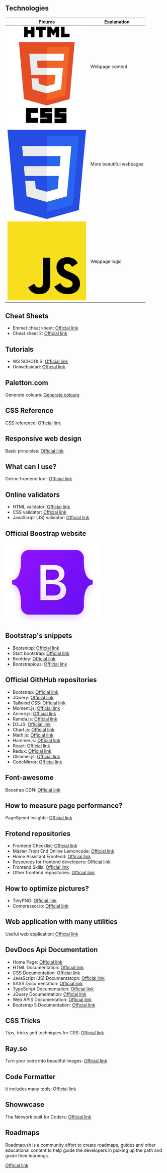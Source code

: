 ## Technologies
| Picures | Explanation |
|---|---|
| <img src="./img/HTML5.png" alt="HTML5 logo" width="250px" height="250px"> | Webpage content |
| <img src="./img/CSS3.png" alt="CCS3 logo" width="250px" hegiht="350px"> | More beautiful webpages |
| <img src="./img/JS.png" alt="JS logo" width="250px" height="250px"> | Weppage logic |

## Cheat Sheets
- Emmet cheat sheet: [Official link](https://drive.google.com/file/d/1CZOgAskeZD0inmB4S3vxtzeiFiqccyDE/view)
- Cheat sheet 2: [Official link](https://coderslink.com/talento/blog/ahorra-tiempo-al-escribir-codigo-html-en-visual-studio-code-utilizando-emmet/)

## Tutorials
- W3 SCHOOLS: [Official link](https://www.w3schools.com/)
- Uniwebsidad: [Official link](https://uniwebsidad.com/)

## Paletton.com
Generate colours: [Generate colours](https://paletton.com/#uid=1000u0kllllaFw0g0qFqFg0w0aF)

## CSS Reference
CSS reference: [Official link](https://lenguajecss.com/css/)

## Responsive web design
Basic principles: [Official link](https://blog.froont.com/9-basic-principles-of-responsive-web-design/)

## What can I use?
Online frontend tool: [Official link](https://caniuse.com/)

## Online validators
- HTML validator: [Official link](https://validator.w3.org/)
- CSS validator: [Official link](https://jigsaw.w3.org/css-validator/)
- JavaScript (JS) validator: [Official link](https://beautifytools.com/javascript-validator.php)

## Official Boostrap website
<a href="https://getbootstrap.com/">
  <img src="./img/bootstrap.png" alt="Bootstrap website" width="300px" height="250px">
</a>

## Bootstrap's snippets
- Bootsnipp: [Official link](https://www.bootsnipp.com)
- Start bootstrap: [Official link](https://www.startbootstrap.com/snippets)
- Bootdey: [Official link](https://www.bootdey.com)
- Bootstrapious: [Official link](https://www.bootstrapious.com/snippets)

## Official GithHub repositories
- Bootstrap: [Official link](https://github.com/twbs)
- JQuery: [Official link](https://github.com/jquery/jquery)
- Tailwind CSS: [Official link](https://github.com/tailwindlabs/tailwindcss)
- Moment.js: [Official link](https://github.com/moment/moment/)
- Anime.js: [Official link](https://github.com/juliangarnier/anime/)
- Ramda.js: [Official link](https://github.com/ramda/ramda)
- D3.JS: [Official link](https://github.com/d3/d3)
- Chart.js: [Official link](https://github.com/chartjs/Chart.js)
- Math.js: [Official link](https://github.com/josdejong/mathjs)
- Hammer.js: [Official link](https://github.com/hammerjs/hammer.js/tree/master/)
- React: [Official link](https://github.com/facebook/react/)
- Redux:  [Official link](https://github.com/reduxjs/redux)
- Glimmer.js: [Official link](https://github.com/glimmerjs/)
- CodeMirror: [Official link](https://github.com/codemirror/dev/)

## Font-awesome
Boostrap CDN: [Official link](https://www.bootstrapcdn.com/fontawesome/)

## How to measure page performance?
PageSpeed Insights: [Official link](https://pagespeed.web.dev/)

## Frotend repositories
- Frontend Checklist: [Official link](https://github.com/thedaviddias/Front-End-Checklist)
- Máster Front End Online Lemoncode: [Official link](https://github.com/Lemoncode/master-frontend-lemoncode)
- Home Assistant Frontend: [Official link](https://github.com/home-assistant/frontend)
- Resources for frontend developers: [Official link](https://github.com/mrcodedev/frontend-developer-resources)
- Frontend Skills: [Official link](https://github.com/FrontendMasters)
- Other frontend repositories: [Official link](https://github.com/topics/frontend)

## How to optimize pictures?
- TinyPNG: [Official link](https://tinypng.com/)
- Compressor.io: [Official link](https://compressor.io/)

## Web application with many utilities
Useful web application: [Official link](https://smalldev.tools/)

## DevDocs Api Documentation
- Home Page: [Official link](https://devdocs.io/)
- HTML Documentation: [Official link](https://devdocs.io/html/)
- CSS Documentation: [Official link](https://devdocs.io/css/)
- JavaScript (JS) Documentatopn: [Official link](https://devdocs.io/javascript/)
- SASS Documentation: [Official link](https://devdocs.io/sass/)
- TypeScript Documentation: [Official link](https://devdocs.io/typescript/)
- JQuery Documentation: [Official link](https://devdocs.io/jquery/)
- Web APIS Documentation: [Official link](https://devdocs.io/dom/)
- Bootstrap 5 Documentation: [Official link](https://devdocs.io/bootstrap~5/)

## CSS Tricks
Tips, tricks and techniques for CSS: [Official link](https://css-tricks.com/)

## Ray.so
Turn your code into beautiful images: [Official link](https://ray.so/)

## Code Formatter
It includes many tools: [Official link](https://codebeautify.org/)

## Showwcase
The Network built for Coders: [Official link](https://www.showwcase.com/)

## Roadmaps
Roadmap.sh is a community effort to create roadmaps, guides and other educational content to help guide the developers in picking up the path and guide their learnings.

[Official link](https://roadmap.sh/)
